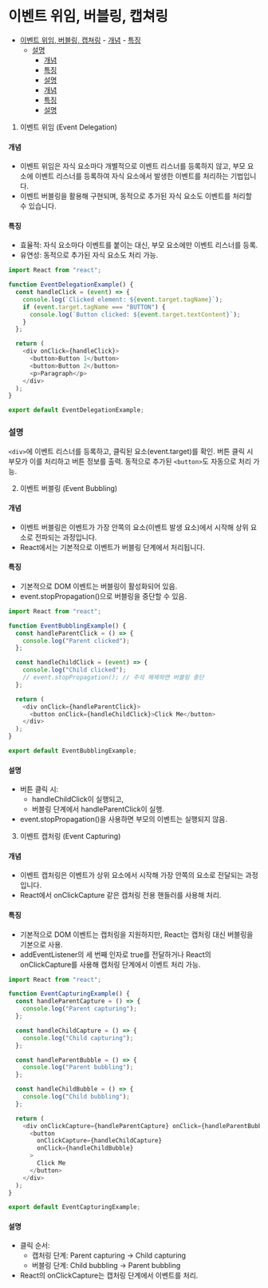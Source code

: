 # 이벤트 위임, 버블링, 캡쳐링

- [이벤트 위임, 버블링, 캡쳐링](#이벤트-위임-버블링-캡쳐링)
      - [개념](#개념)
      - [특징](#특징)
    - [설명](#설명)
      - [개념](#개념-1)
      - [특징](#특징-1)
      - [설명](#설명-1)
      - [개념](#개념-2)
      - [특징](#특징-2)
      - [설명](#설명-2)


1. 이벤트 위임 (Event Delegation)
#### 개념
- 이벤트 위임은 자식 요소마다 개별적으로 이벤트 리스너를 등록하지 않고, 부모 요소에 이벤트 리스너를 등록하여 자식 요소에서 발생한 이벤트를 처리하는 기법입니다.
- 이벤트 버블링을 활용해 구현되며, 동적으로 추가된 자식 요소도 이벤트를 처리할 수 있습니다.

#### 특징
- 효율적: 자식 요소마다 이벤트를 붙이는 대신, 부모 요소에만 이벤트 리스너를 등록.
- 유연성: 동적으로 추가된 자식 요소도 처리 가능.

```js
import React from "react";

function EventDelegationExample() {
  const handleClick = (event) => {
    console.log(`Clicked element: ${event.target.tagName}`);
    if (event.target.tagName === "BUTTON") {
      console.log(`Button clicked: ${event.target.textContent}`);
    }
  };

  return (
    <div onClick={handleClick}>
      <button>Button 1</button>
      <button>Button 2</button>
      <p>Paragraph</p>
    </div>
  );
}

export default EventDelegationExample;
```

### 설명
`<div>`에 이벤트 리스너를 등록하고, 클릭된 요소(event.target)를 확인.
버튼 클릭 시 부모가 이를 처리하고 버튼 정보를 출력.
동적으로 추가된 `<button>`도 자동으로 처리 가능.

2. 이벤트 버블링 (Event Bubbling)
#### 개념
- 이벤트 버블링은 이벤트가 가장 안쪽의 요소(이벤트 발생 요소)에서 시작해 상위 요소로 전파되는 과정입니다.
- React에서는 기본적으로 이벤트가 버블링 단계에서 처리됩니다.

#### 특징
- 기본적으로 DOM 이벤트는 버블링이 활성화되어 있음.
- event.stopPropagation()으로 버블링을 중단할 수 있음.

```js
import React from "react";

function EventBubblingExample() {
  const handleParentClick = () => {
    console.log("Parent clicked");
  };

  const handleChildClick = (event) => {
    console.log("Child clicked");
    // event.stopPropagation(); // 주석 해제하면 버블링 중단
  };

  return (
    <div onClick={handleParentClick}>
      <button onClick={handleChildClick}>Click Me</button>
    </div>
  );
}

export default EventBubblingExample;
```

#### 설명
- 버튼 클릭 시:
    - handleChildClick이 실행되고,
    - 버블링 단계에서 handleParentClick이 실행.
- event.stopPropagation()을 사용하면 부모의 이벤트는 실행되지 않음.

3. 이벤트 캡처링 (Event Capturing)
#### 개념
- 이벤트 캡처링은 이벤트가 상위 요소에서 시작해 가장 안쪽의 요소로 전달되는 과정입니다.
- React에서 onClickCapture 같은 캡처링 전용 핸들러를 사용해 처리.

#### 특징
- 기본적으로 DOM 이벤트는 캡처링을 지원하지만, React는 캡처링 대신 버블링을 기본으로 사용.
- addEventListener의 세 번째 인자로 true를 전달하거나 React의 onClickCapture를 사용해 캡처링 단계에서 이벤트 처리 가능.

```js
import React from "react";

function EventCapturingExample() {
  const handleParentCapture = () => {
    console.log("Parent capturing");
  };

  const handleChildCapture = () => {
    console.log("Child capturing");
  };

  const handleParentBubble = () => {
    console.log("Parent bubbling");
  };

  const handleChildBubble = () => {
    console.log("Child bubbling");
  };

  return (
    <div onClickCapture={handleParentCapture} onClick={handleParentBubble}>
      <button
        onClickCapture={handleChildCapture}
        onClick={handleChildBubble}
      >
        Click Me
      </button>
    </div>
  );
}

export default EventCapturingExample;
```

#### 설명
- 클릭 순서:
    - 캡처링 단계: Parent capturing → Child capturing
    - 버블링 단계: Child bubbling → Parent bubbling
- React의 onClickCapture는 캡처링 단계에서 이벤트를 처리.